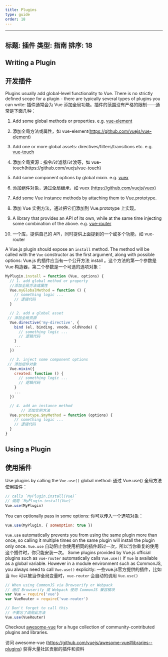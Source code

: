 ```yaml
---
title: Plugins
type: guide
order: 18
---
```

---
标题: 插件
类型: 指南
排序: 18
---

## Writing a Plugin
## 开发插件

Plugins usually add global-level functionality to Vue. There is no strictly defined scope for a plugin - there are typically several types of plugins you can write:
插件通常会为 Vue 添加全局功能。插件的范围没有严格的限制——通常是下面几种：

1. Add some global methods or properties. e.g. [vue-element](https://github.com/vuejs/vue-element)
1. 添加全局方法或属性，如 vue-element(https://github.com/vuejs/vue-element)
2. Add one or more global assets: directives/filters/transitions etc. e.g. [vue-touch](https://github.com/vuejs/vue-touch)
2. 添加全局资源：指令/过滤器/过渡等，如 vue-touch(https://github.com/vuejs/vue-touch)
3. Add some component options by global mixin. e.g. [vuex](https://github.com/vuejs/vuex)
3. 添加组件对象，通过全局继承，如 vuex (https://github.com/vuejs/vuex)
4. Add some Vue instance methods by attaching them to Vue.prototype.
4. 添加 Vue 实例方法，通过把它们添加到 Vue.prototype 上实现。


5. A library that provides an API of its own, while at the same time injecting some combination of the above. e.g. [vue-router](https://github.com/vuejs/vue-router)
5. 一个库，提供自己的 API，同时提供上面提到的一个或多个功能，如 vue-router

A Vue.js plugin should expose an `install` method. The method will be called with the `Vue` constructor as the first argument, along with possible options:
Vue.js 的插件应当有一个公开方法 install 。这个方法的第一个参数是 Vue 构造器，第二个参数是一个可选的选项对象：

``` js
MyPlugin.install = function (Vue, options) {
  // 1. add global method or property
  //添加全局方法或属性
  Vue.myGlobalMethod = function () {
    // something logic ...
    // 逻辑代码
  }

  // 2. add a global asset
 // 添加全局资源
  Vue.directive('my-directive', {
    bind (el, binding, vnode, oldVnode) {
      // something logic ...
      // 逻辑代码
    }
    ...
  })

  // 3. inject some component options
 // 添加组件对象
  Vue.mixin({
    created: function () {
      // something logic ...
      // 逻辑代码
    }
    ...
  })

  // 4. add an instance method
       // 添加实例方法
  Vue.prototype.$myMethod = function (options) {
    // something logic ...
    // 逻辑代码
  }
}
```

## Using a Plugin
## 使用插件
Use plugins by calling the `Vue.use()` global method:
通过 Vue.use() 全局方法使用插件：
``` js
// calls `MyPlugin.install(Vue)`
// 调用 `MyPlugin.install(Vue)`
Vue.use(MyPlugin)
```

You can optionally pass in some options:
你可以传入一个选项对象：
``` js
Vue.use(MyPlugin, { someOption: true })
```

`Vue.use` automatically prevents you from using the same plugin more than once, so calling it multiple times on the same plugin will install the plugin only once.
`Vue.use` 自动阻止你使用相同的插件超过一次，所以当你重复的使用这个插件时，你只能安装一次。
Some plugins provided by Vue.js official plugins such as `vue-router` automatically calls `Vue.use()` if `Vue` is available as a global variable. However in a module environment such as CommonJS, you always need to call `Vue.use()` explicitly:
一些vue.js官方提供的插件，比如当 `Vue` 可以被当作全局变量时，`vue-router` 会自动的调用 `Vue.use()` 
``` js
// When using CommonJS via Browserify or Webpack
// 通过 Browserify 或 Webpack 使用 CommonJS 兼容模块
var Vue = require('vue')
var VueRouter = require('vue-router')

// Don't forget to call this
// 不要忘了调用此方法
Vue.use(VueRouter)
```

Checkout [awesome-vue](https://github.com/vuejs/awesome-vue#libraries--plugins) for a huge collection of community-contributed plugins and libraries.

访问 awesome-vue (https://github.com/vuejs/awesome-vue#libraries--plugins) 获得大量社区贡献的插件和资料




